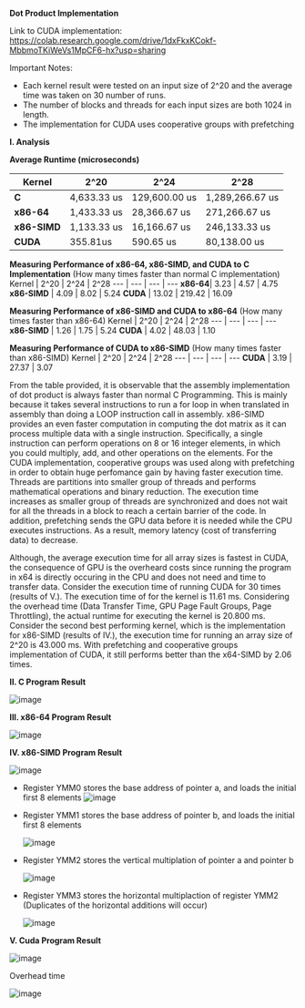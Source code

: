 **Dot Product Implementation**

Link to CUDA implementation: https://colab.research.google.com/drive/1dxFkxKCokf-MbbmoTKiWeVs1MpCF6-hx?usp=sharing

Important Notes:
- Each kernel result were tested on an input size of 2^20 and the average time was taken on 30 number of runs.
- The number of blocks and threads for each input sizes are both 1024 in length.
- The implementation for CUDA uses cooperative groups with prefetching

**I. Analysis**

**Average Runtime (microseconds)**

 Kernel | 2^20 | 2^24 | 2^28
--- | --- | --- | ---
**C** | 4,633.33 us | 129,600.00 us | 1,289,266.67 us 
**x86-64**| 1,433.33 us | 28,366.67 us | 271,266.67 us
**x86-SIMD** | 1,133.33 us | 16,166.67 us | 246,133.33 us 
**CUDA** | 355.81us | 590.65 us | 80,138.00 us

**Measuring Performance of x86-64, x86-SIMD, and CUDA to C Implementation**
(How many times faster than normal C implementation)
 Kernel | 2^20 | 2^24 | 2^28
--- | --- | --- | ---
**x86-64**| 3.23 | 4.57 | 4.75
**x86-SIMD** | 4.09 | 8.02 | 5.24 
**CUDA** | 13.02 | 219.42 | 16.09 

**Measuring Performance of x86-SIMD and CUDA to x86-64**
(How many times faster than x86-64)
 Kernel | 2^20 | 2^24 | 2^28
--- | --- | --- | ---
**x86-SIMD** | 1.26 | 1.75 | 5.24 
**CUDA** | 4.02 | 48.03 | 1.10

**Measuring Performance of CUDA to x86-SIMD**
(How many times faster than x86-SIMD)
 Kernel | 2^20 | 2^24 | 2^28
--- | --- | --- | ---
**CUDA** | 3.19 | 27.37 | 3.07

   From the table provided, it is observable that the assembly implementation of dot product is always faster than normal C Programming. This is mainly because it takes several instructions to run a for loop in when translated in assembly than doing a LOOP instruction call in assembly. x86-SIMD provides an even faster computation in computing the dot matrix as it can process multiple data with a single instruction. Specifically, a single instruction can perform operations on 8 or 16 integer elements, in which you could multiply, add, and other operations on the elements. For the CUDA implementation, cooperative groups was used along with prefetching in order to obtain huge perfomance gain by having faster execution time. Threads are partitions into smaller group of threads and performs mathematical operations and binary reduction. The execution time increases as smaller group of threads are synchronized and does not wait for all the threads in a block to reach a certain barrier of the code. In addition, prefetching sends the GPU data before it is needed while the CPU executes instructions. As a result, memory latency (cost of transferring data) to decrease. 

   Although, the average execution time for all array sizes is fastest in CUDA, the consequence of GPU is the overheard costs since running the program in x64 is directly occuring in the CPU and does not need and time to transfer data. Consider the execution time of running CUDA for 30 times (results of V.). The execution time of for the kernel is 11.61 ms. Considering the overhead time (Data Transfer Time, GPU Page Fault Groups, Page Throttling), the actual runtime for executing the kernel is 20.800 ms. Consider the second best performing kernel, which is the implementation for x86-SIMD (results of IV.), the execution time for running an array size of 2^20 is 43.000 ms. With prefetching and cooperative groups implementation of CUDA, it still performs better than the x64-SIMD by 2.06 times. 

**II. C Program  Result**

![image](https://github.com/falarion08/Dot-Product-Implementation/assets/113824865/2e0893d5-265c-4f5f-9e73-ed5d70546ab6)

**III. x86-64 Program Result**

![image](https://github.com/falarion08/Dot-Product-Implementation/assets/113824865/b1d023c4-1d6c-468a-a2c2-684e6c9888ee)


**IV. x86-SIMD Program Result**

![image](https://github.com/falarion08/Dot-Product-Implementation/assets/113824865/44a2b189-39b8-410c-96e9-aae4b78eaaba)

- Register YMM0 stores the base address of pointer a, and loads the initial first 8 elements
![image](https://github.com/falarion08/Dot-Product-Implementation/assets/113824865/69c3b4ba-ff65-4dce-a201-fa0d2ddd479b)

- Register YMM1 stores the base address of pointer b, and loads the initial first 8 elements

  ![image](https://github.com/falarion08/Dot-Product-Implementation/assets/113824865/25bdff36-b353-477c-8813-0e2472e2bf23)

- Register YMM2 stores the vertical multiplation of pointer a and pointer b

  ![image](https://github.com/falarion08/Dot-Product-Implementation/assets/113824865/f7b61922-4d95-4832-90b1-442e4e2163bf)

- Register YMM3 stores the horizontal multiplaction of register YMM2 (Duplicates of the horizontal additions will occur)

  ![image](https://github.com/falarion08/Dot-Product-Implementation/assets/113824865/9d9da813-c8f1-4283-91f0-e790e18d8bb0)


**V. Cuda Program Result**

![image](https://github.com/falarion08/Dot-Product-Implementation/assets/113824865/bed41d84-9699-4ff8-a113-ceb91ced3795)

Overhead time 

![image](https://github.com/falarion08/Dot-Product-Implementation/assets/113824865/1ed7fe60-8d0b-47aa-8d81-6ce7a7595871)
